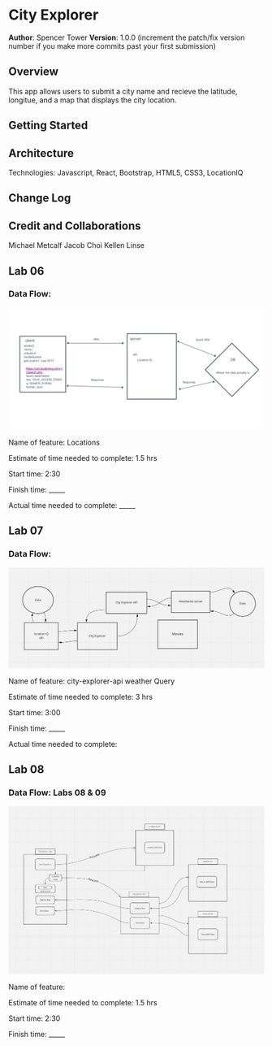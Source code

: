 # City Explorer

**Author**: Spencer Tower
**Version**: 1.0.0 (increment the patch/fix version number if you make more commits past your first submission)

## Overview
This app allows users to submit a city name and recieve the latitude, longitue, and a map that displays the city location.


## Getting Started
<!-- What are the steps that a user must take in order to build this app on their own machine and get it running? -->

## Architecture
<!-- Provide a detailed description of the application design. What technologies (languages, libraries, etc) you're using, and any other relevant design information. -->
Technologies: Javascript, React, Bootstrap, HTML5, CSS3, LocationIQ

## Change Log
<!-- Use this area to document the iterative changes made to your application as each feature is successfully implemented. Use time stamps. Here's an example:

01-01-2001 4:59pm - Application now has a fully-functional express server, with a GET route for the location resource. -->

## Credit and Collaborations
<!-- Give credit (and a link) to other people or resources that helped you build this application. -->
Michael Metcalf
Jacob Choi
Kellen Linse

## Lab 06 

### Data Flow:

![Lab 06 Data Flow](img/lab06_dataflow.png)

Name of feature: Locations

Estimate of time needed to complete: 1.5 hrs

Start time: 2:30

Finish time: _____

Actual time needed to complete: _____


## Lab 07 

### Data Flow:

![Lab 07 Data Flow](img/lab07_dataflow.png)

Name of feature: city-explorer-api weather Query

Estimate of time needed to complete: 3 hrs

Start time: 3:00

Finish time: _____

Actual time needed to complete: 


## Lab 08

### Data Flow: Labs 08 & 09

![Lab 08 Data Flow](img/lab08_dataflow.png)

Name of feature: 

Estimate of time needed to complete: 1.5 hrs

Start time: 2:30

Finish time: _____
